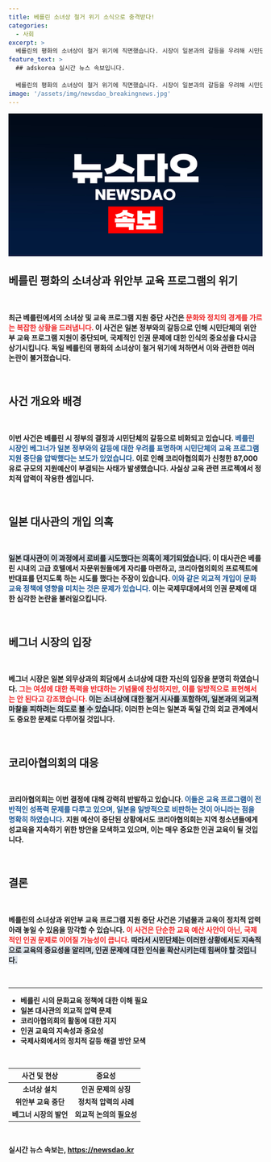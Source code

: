 ```yaml
---
title: 베를린 소녀상 철거 위기 소식으로 충격받다!
categories:
  - 사회
excerpt: >
  베를린의 평화의 소녀상이 철거 위기에 직면했습니다. 시장이 일본과의 갈등을 우려해 시민단체의 위안부 교육 지원을 중단하라고 압박했으며, 일본 대사관의 로비 의혹도 제기됐습니다. 이번 사건은 역사 교육의 자유와 중립성에 대한 심각한 논란을 일으키고 있습니다.
feature_text: >
  ## adskorea 실시간 뉴스 속보입니다.

  베를린의 평화의 소녀상이 철거 위기에 직면했습니다. 시장이 일본과의 갈등을 우려해 시민단체의 위안부 교육 지원을 중단하라고 압박했으며, 일본 대사관의 로비 의혹도 제기됐습니다. 이번 사건은 역사 교육의 자유와 중립성에 대한 심각한 논란을 일으키고 있습니다.
image: '/assets/img/newsdao_breakingnews.jpg'
---
```


<p><img src="/assets/img/newsdao_breakingnews.jpg" alt="adskorea 속보" /></p>

<h2 data-ke-size="size26">베를린 평화의 소녀상과 위안부 교육 프로그램의 위기</h2>

<p data-ke-size="size16">&nbsp;</p>

<p><strong>최근 베를린에서의 소녀상 및 교육 프로그램 지원 중단 사건은<strong> <b><span style="color: #ee2323;">문화와 정치의 경계를 가르는 복잡한 상황을 드러냅니다.</span></b> </strong>이 사건은 일본 정부와의 갈등으로 인해 시민단체의 위안부 교육 프로그램 지원이 중단되며, 국제적인 인권 문제에 대한 인식의 중요성을 다시금 상기시킵니다. 독일 베를린의 평화의 소녀상이 철거 위기에 처하면서 이와 관련한 여러 논란이 불거졌습니다. </p>

<p data-ke-size="size16">&nbsp;</p>

<h2 data-ke-size="size26">사건 개요와 배경</h2>

<p data-ke-size="size16">&nbsp;</p>

<p><strong>이번 사건은 베를린 시 정부의 결정과 시민단체의 갈등으로 비화되고 있습니다.</strong> <b><span style="color: #1a5490;">베를린 시장인 베그너가 일본 정부와의 갈등에 대한 우려를 표명하며 시민단체의 교육 프로그램 지원 중단을 압박했다는 보도가 있었습니다.</span></b> 이로 인해 코리아협의회가 신청한 87,000유로 규모의 지원예산이 부결되는 사태가 발생했습니다. 사실상 교육 관련 프로젝에서 정치적 압력이 작용한 셈입니다.</p>

<p data-ke-size="size16">&nbsp;</p>

<h2 data-ke-size="size26">일본 대사관의 개입 의혹</h2>

<p data-ke-size="size16">&nbsp;</p>

<p><b><span style="background-color: #21538527;">일본 대사관이 이 과정에서 로비를 시도했다는 의혹이 제기되었습니다.</span></b> <strong>이 대사관은 베를린 시내의 고급 호텔에서 자문위원들에게 자리를 마련하고, 코리아협의회의 프로젝트에 반대표를 던지도록 하는 시도를 했다는 주장이 있습니다.</strong> <b><span style="color: #1a5490;">이와 같은 외교적 개입이 문화교육 정책에 영향을 미치는 것은 문제가 있습니다.</span></b> 이는 국제무대에서의 인권 문제에 대한 심각한 논란을 불러일으킵니다. </p>

<p data-ke-size="size16">&nbsp;</p>

<h2 data-ke-size="size26">베그너 시장의 입장</h2>

<p data-ke-size="size16">&nbsp;</p>

<p><strong>베그너 시장은 일본 외무상과의 회담에서 소녀상에 대한 자신의 입장을 분명히 하였습니다.</strong> <b><span style="color: #ee2323;">그는 여성에 대한 폭력을 반대하는 기념물에 찬성하지만, 이를 일방적으로 표현해서는 안 된다고 강조했습니다.</span></b> <b><span style="background-color: #21538527;">이는 소녀상에 대한 철거 시사를 포함하여, 일본과의 외교적 마찰을 피하려는 의도로 볼 수 있습니다.</span></b> 이러한 논의는 일본과 독일 간의 외교 관계에서도 중요한 문제로 다루어질 것입니다.</p>

<p data-ke-size="size16">&nbsp;</p>

<h2 data-ke-size="size26">코리아협의회의 대응</h2>

<p data-ke-size="size16">&nbsp;</p>

<p><strong>코리아협의회는 이번 결정에 대해 강력히 반발하고 있습니다.</strong> <b><span style="color: #1a5490;">이들은 교육 프로그램이 전반적인 성폭력 문제를 다루고 있으며, 일본을 일방적으로 비판하는 것이 아니라는 점을 명확히 하였습니다.</span></b> 지원 예산이 중단된 상황에서도 코리아협의회는 지역 청소년들에게 성교육을 지속하기 위한 방안을 모색하고 있으며, 이는 매우 중요한 인권 교육이 될 것입니다. </p>

<p data-ke-size="size16">&nbsp;</p>

<h2 data-ke-size="size26">결론</h2>

<p data-ke-size="size16">&nbsp;</p>

<p><strong>베를린의 소녀상과 위안부 교육 프로그램 지원 중단 사건은 기념물과 교육이 정치적 압력 아래 놓일 수 있음을 망각할 수 있습니다.</strong> <b><span style="color: #ee2323;">이 사건은 단순한 교육 예산 사안이 아닌, 국제적인 인권 문제로 이어질 가능성이 큽니다.</span></b> <b><span style="background-color: #21538527;">따라서 시민단체는 이러한 상황에서도 지속적으로 교육의 중요성을 알리며, 인권 문제에 대한 인식을 확산시키는데 힘써야 할 것입니다.</span></b> </p>

<p data-ke-size="size16">&nbsp;</p>

<hr>

<ul>
    <li>베를린 시의 문화교육 정책에 대한 이해 필요</li>
    <li>일본 대사관의 외교적 압력 문제</li>
    <li>코리아협의회의 활동에 대한 지지</li>
    <li>인권 교육의 지속성과 중요성</li>
    <li>국제사회에서의 정치적 갈등 해결 방안 모색</li>
</ul>

<p data-ke-size="size16">&nbsp;</p>

<table style="width: 100%;">
    <thead>
        <tr>
            <th style="text-align: center;"><b>사건 및 현상</b></th>
            <th style="text-align: center;"><b>중요성</b></th>
        </tr>
    </thead>
    <tbody>
        <tr>
            <td style="text-align: center; height: 17px;"><b>소녀상 설치</b></td>
            <td style="text-align: center; height: 17px;"><b>인권 문제의 상징</b></td>
        </tr>
        <tr>
            <td style="text-align: center; height: 17px;"><b>위안부 교육 중단</b></td>
            <td style="text-align: center; height: 17px;"><b>정치적 압력의 사례</b></td>
        </tr>
        <tr>
            <td style="text-align: center; height: 17px;"><b>베그너 시장의 발언</b></td>
            <td style="text-align: center; height: 17px;"><b>외교적 논의의 필요성</b></td>
        </tr>
    </tbody>
</table>

<p data-ke-size="size16">&nbsp;</p>
실시간 뉴스 속보는, <a href="https://newsdao.kr" rel="dofollow">https://newsdao.kr</a>


